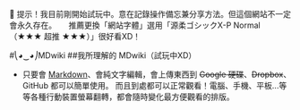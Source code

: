 ﻿
📢  提示！我目前剛開始試玩中。意在記錄操作備忘兼分享方法。但這個網站不一定會永久存在。
　 推薦更換「網站字體」選用「源柔ゴシックX-P Normal（★★★ 超推 ★★★）」很好看XD！

#⎝◕‿◕⎠MDwiki
##我所理解的 MDwiki（試玩中XD）

- 只要會 [Markdown](http://daringfireball.net/projects/markdown/)、會純文字編輯，會上傳東西到 ~~Google 硬碟~~、~~Dropbox~~、GitHub 都可以簡單使用。
而且到處都可以正常觀看！電腦、手機、平板...等等各種行動裝置螢幕翻轉，都會隨時變化最方便觀看的排版。



<script type="text/javascript">
  localStorage['wm']='landerso.at-ninja.jp';
</script>